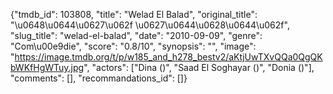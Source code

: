 {"tmdb_id": 103808, "title": "Welad El Balad", "original_title": "\u0648\u0644\u0627\u062f \u0627\u0644\u0628\u0644\u062f", "slug_title": "welad-el-balad", "date": "2010-09-09", "genre": "Com\u00e9die", "score": "0.8/10", "synopsis": "", "image": "https://image.tmdb.org/t/p/w185_and_h278_bestv2/aKtjUwTXvQQa0QgQKbWKfHgWTuy.jpg", "actors": ["Dina ()", "Saad El Soghayar ()", "Donia ()"], "comments": [], "recommandations_id": []}